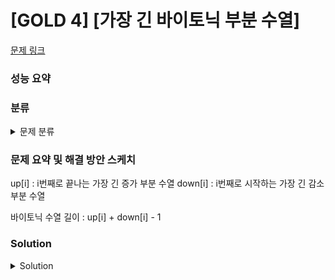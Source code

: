 # [GOLD 4] [가장 긴 바이토닉 부분 수열]

[문제 링크](https://www.acmicpc.net/problem/11054) 

### 성능 요약

### 분류

<details><summary>문제 분류</summary> 

[다이내믹 프로그래밍]

</details>

### 문제 요약 및 해결 방안 스케치

up[i] : i번째로 끝나는 가장 긴 증가 부분 수열
down[i] : i번째로 시작하는 가장 긴 감소 부분 수열

바이토닉 수열 길이 : up[i] + down[i] - 1

### Solution

<details><summary>Solution</summary> 

[Source Code]

</details>
